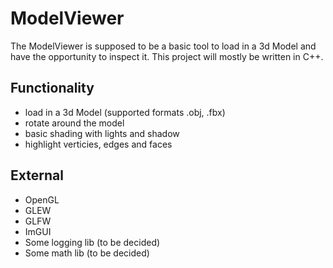 # ModelViewer

The ModelViewer is supposed to be a basic tool to load in a 3d Model and have the opportunity to inspect it.
This project will mostly be written in C++.

## Functionality

- load in a 3d Model (supported formats .obj, .fbx)
- rotate around the model
- basic shading with lights and shadow 
- highlight verticies, edges and faces


## External

- OpenGL
- GLEW
- GLFW
- ImGUI
- Some logging lib (to be decided)
- Some math lib (to be decided)